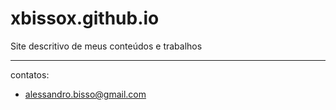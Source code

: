 # xbissox.github.io
 Site descritivo de meus conteúdos e trabalhos
 ***
 contatos:
 * alessandro.bisso@gmail.com
 
